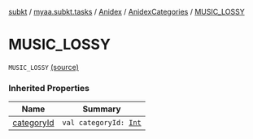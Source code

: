 [subkt](../../../index.md) / [myaa.subkt.tasks](../../index.md) / [Anidex](../index.md) / [AnidexCategories](index.md) / [MUSIC_LOSSY](./-m-u-s-i-c_-l-o-s-s-y.md)

# MUSIC_LOSSY

`MUSIC_LOSSY` [(source)](https://github.com/Myaamori/SubKt/blob/master/src/main/kotlin/myaa/subkt/tasks/tasks.kt#L1031)

### Inherited Properties

| Name | Summary |
|---|---|
| [categoryId](category-id.md) | `val categoryId: `[`Int`](https://kotlinlang.org/api/latest/jvm/stdlib/kotlin/-int/index.html) |
